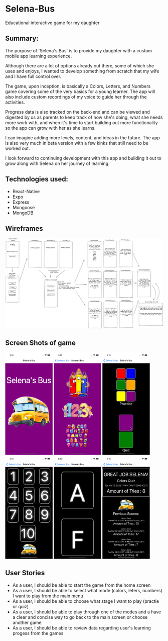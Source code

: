 # Selena-Bus
Educational interactive game for my daughter

## Summary:

The purpose of 'Selena's Bus' is to provide my daughter with a custom mobile app learning experience.

Although there are a lot of options already out there, some of which she uses and enjoys, I wanted to develop something from scratch that my wife and I have full control over. 

The game, upon inception, is basically a Colors, Letters, and Numbers game covering some of the very basics for a young learner. The app will also include custom recordings of my voice to guide her through the activities.

Progress data is also tracked on the back-end and can be viewed and digested by us as parents to keep track of how she's doing, what she needs more work with, and when it's time to start building out more functionality so the app can grow with her as she learns. 

I can imagine adding more levels, content, and ideas in the future. The app is also very much in beta version with a few kinks that still need to be worked out.

I look forward to continuing development with this app and building it out to grow along with Selena on her journey of learning. 

## Technologies used:
- React-Native
- Expo
- Express 
- Mongoose
- MongoDB

## Wireframes
![Wireframe](https://github.com/timrusin/Selena-Bus/blob/main/Selena-Bus_wireframe.png)

## Screen Shots of game
<img src = https://github.com/timrusin/Selena-Bus/blob/main/assets/images/forReadme/HomeScreen.png alt="Home Screen" width=30%> <img src= https://github.com/timrusin/Selena-Bus/blob/main/assets/images/forReadme/MainMenuScreen.png alt="Main Menu" width=30%)> <img src=https://github.com/timrusin/Selena-Bus/blob/main/assets/images/forReadme/SubMenuScreen.png alt="Sub Menu" width=30%> <img src= https://github.com/timrusin/Selena-Bus/blob/main/assets/images/forReadme/NumbersTouchSCreen.png alt="Practice Mode" width=30%> <img src=https://github.com/timrusin/Selena-Bus/blob/main/assets/images/forReadme/LettersQuiz.png alt="Quiz Mode" width=30%> <img src =https://github.com/timrusin/Selena-Bus/blob/main/assets/images/forReadme/ScoresScreen.png alt="Scores Screen" width=30%>


## User Stories
- As a user, I should be able to start the game from the home screen
- As a user, I should be able to select what mode (colors, leters, numbers) I want to play from the main menu
- As a user, I should be able to choose what stage I want to play (practie or quiz)
- As a user, I should be able to play through one of the modes and a have a clear and concise way to go back to the main screen or choose another game
- As a user, I should be able to review data regarding user's learning progess from the games





